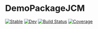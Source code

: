 # DemoPackageJCM

[![Stable](https://img.shields.io/badge/docs-stable-blue.svg)](https://jamiecm17.github.io/DemoPackageJCM.jl/stable)
[![Dev](https://img.shields.io/badge/docs-dev-blue.svg)](https://jamiecm17.github.io/DemoPackageJCM.jl/dev)
[![Build Status](https://github.com/jamiecm17/DemoPackageJCM.jl/workflows/CI/badge.svg)](https://github.com/jamiecm17/DemoPackageJCM.jl/actions)
[![Coverage](https://codecov.io/gh/jamiecm17/DemoPackageJCM.jl/branch/master/graph/badge.svg)](https://codecov.io/gh/jamiecm17/DemoPackageJCM.jl)

